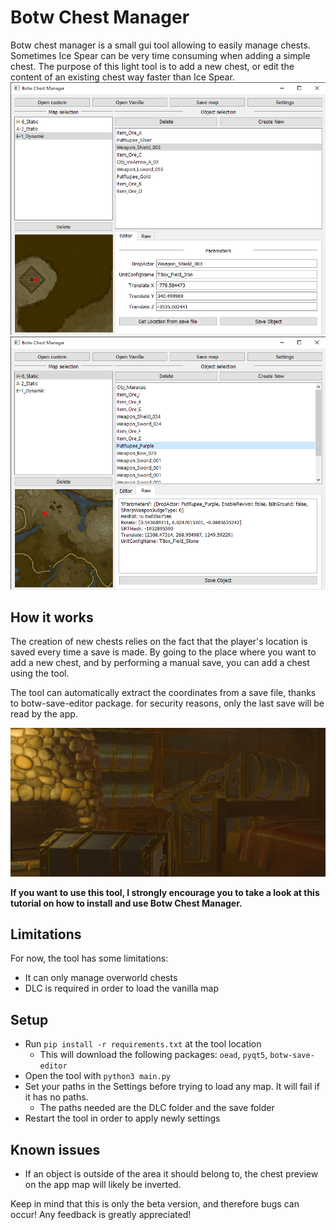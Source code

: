 # Botw Chest Manager

Botw chest manager is a small gui tool allowing to easily manage chests. Sometimes Ice Spear can be very time consuming when adding a simple chest. The purpose of this light tool is to add a new chest, or edit the content of an existing chest way faster than Ice Spear.
![screenshot gui](screenshots/app_01.png)
![screenshot gui](screenshots/app_02.png)

## How it works

The creation of new chests relies on the fact that the player's location is saved every time a save is made.
By going to the place where you want to add a new chest, and by performing a manual save, you can add a chest using the tool.

The tool can automatically extract the coordinates from a save file, thanks to botw-save-editor package. for security reasons, only the last save will be read by the app.

![screenshot gui](screenshots/app_03.png)

**If you want to use this tool, I strongly encourage you to take a look at this tutorial on how to install and use Botw Chest Manager.**

## Limitations

For now, the tool has some limitations:
- It can only manage overworld chests
- DLC is required in order to load the vanilla map

## Setup

- Run `pip install -r requirements.txt` at the tool location
  - This will download the following packages: `oead`, `pyqt5`, `botw-save-editor`
- Open the tool with `python3 main.py`
- Set your paths in the Settings before trying to load any map. It will fail if it has no paths.
  - The paths needed are the DLC folder and the save folder
- Restart the tool in order to apply newly settings

## Known issues

- If an object is outside of the area it should belong to, the chest preview on the app map will likely be inverted.

Keep in mind that this is only the beta version, and therefore bugs can occur! Any feedback is greatly appreciated!
